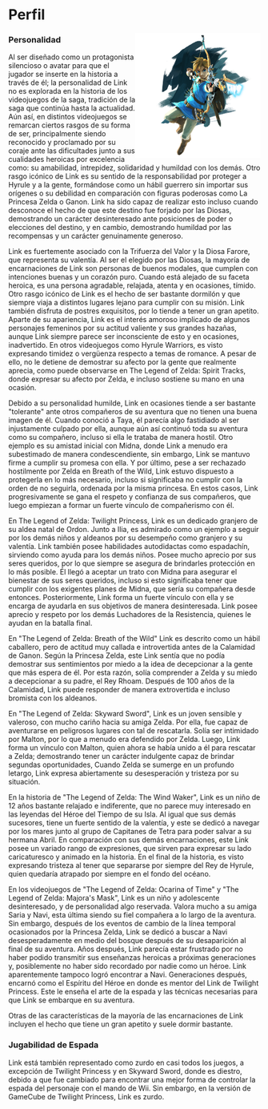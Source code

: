 # Perfil

<p>
  <img src="img/Link_botw.png" align = "right"  width="250"/>
</p>

### Personalidad

Al ser diseñado como un protagonista silencioso o avatar para que el jugador se inserte en la historia a través de él; la personalidad de Link no es explorada en la historia de los videojuegos de la saga, tradición de la saga que continúa hasta la actualidad. Aún así, en distintos videojuegos se remarcan ciertos rasgos de su forma de ser, principalmente siendo reconocido y proclamado por su coraje ante las dificultades junto a sus cualidades heroicas por excelencia como: su amabilidad, intrepidez, solidaridad y humildad con los demás. Otro rasgo icónico de Link es su sentido de la responsabilidad por proteger a Hyrule y a la gente, formándose como un hábil guerrero sin importar sus orígenes o su debilidad en comparación con figuras poderosas como La Princesa Zelda o Ganon. Link ha sido capaz de realizar esto incluso cuando desconoce el hecho de que este destino fue forjado por las Diosas, demostrando un carácter desinteresado ante posiciones de poder o elecciones del destino, y en cambio, demostrando humildad por las recompensas y un carácter genuinamente generoso.

Link es fuertemente asociado con la Trifuerza del Valor y la Diosa Farore, que representa su valentía. Al ser el elegido por las Diosas, la mayoría de encarnaciones de Link son personas de buenos modales, que cumplen con intenciones buenas y un corazón puro. Cuando está alejado de su faceta heroica, es una persona agradable, relajada, atenta y en ocasiones, tímido. Otro rasgo icónico de Link es el hecho de ser bastante dormilón y que siempre viaja a distintos lugares lejano para cumplir con su misión. Link también disfruta de postres exquisitos, por lo tiende a tener un gran apetito. Aparte de su apariencia, Link es el interés amoroso implicado de algunos personajes femeninos por su actitud valiente y sus grandes hazañas, aunque Link siempre parece ser inconsciente de esto y en ocasiones, inadvertido. En otros videojuegos como Hyrule Warriors, es visto expresando timidez o vergüenza respecto a temas de romance. A pesar de ello, no le detiene de demostrar su afecto por la gente que realmente aprecia, como puede observarse en The Legend of Zelda: Spirit Tracks, donde expresar su afecto por Zelda, e incluso sostiene su mano en una ocasión.

Debido a su personalidad humilde, Link en ocasiones tiende a ser bastante "tolerante" ante otros compañeros de su aventura que no tienen una buena imagen de él. Cuando conoció a Taya, él parecía algo fastidiado al ser injustamente culpado por ella, aunque aún así continuó toda su aventura como su compañero, incluso si ella le trataba de manera hostil. Otro ejemplo es su amistad inicial con Midna, donde Link a menudo era subestimado de manera condescendiente, sin embargo, Link se mantuvo firme a cumplir su promesa con ella. Y por último, pese a ser rechazado hostilmente por Zelda en Breath of the Wild, Link estuvo dispuesto a protegerla en lo más necesario, incluso si significaba no cumplir con la orden de no seguirla, ordenada por la misma princesa. En estos casos, Link progresivamente se gana el respeto y confianza de sus compañeros, que luego empiezan a formar un fuerte vínculo de compañerismo con él.

En The Legend of Zelda: Twilight Princess, Link es un dedicado granjero de su aldea natal de Ordon. Junto a Ilia, es admirado como un ejemplo a seguir por los demás niños y aldeanos por su desempeño como granjero y su valentía. Link también posee habilidades autodidactas como espadachín, sirviendo como ayuda para los demás niños. Posee mucho aprecio por sus seres queridos, por lo que siempre se asegura de brindarles protección en lo más posible. Él llegó a aceptar un trato con Midna para asegurar el bienestar de sus seres queridos, incluso si esto significaba tener que cumplir con los exigentes planes de Midna, que sería su compañera desde entonces. Posteriormente, Link forma un fuerte vínculo con ella y se encarga de ayudarla en sus objetivos de manera desinteresada. Link posee aprecio y respeto por los demás Luchadores de la Resistencia, quienes le ayudan en la batalla final.

En "The Legend of Zelda: Breath of the Wild" Link es descrito como un hábil caballero, pero de actitud muy callada e introvertida antes de la Calamidad de Ganon. Según la Princesa Zelda, este Link sentía que no podía demostrar sus sentimientos por miedo a la idea de decepcionar a la gente que más espera de él. Por esta razón, solía comprender a Zelda y su miedo a decepcionar a su padre, el Rey Rhoam. Después de 100 años de la Calamidad, Link puede responder de manera extrovertida e incluso bromista con los aldeanos.

En "The Legend of Zelda: Skyward Sword", Link es un joven sensible y valeroso, con mucho cariño hacia su amiga Zelda. Por ella, fue capaz de aventurarse en peligrosos lugares con tal de rescatarla. Solía ser intimidado por Malton, por lo que a menudo era defendido por Zelda. Luego, Link forma un vínculo con Malton, quien ahora se había unido a él para rescatar a Zelda; demostrando tener un carácter indulgente capaz de brindar segundas oportunidades, Cuando Zelda se sumerge en un profundo letargo, Link expresa abiertamente su desesperación y tristeza por su situación.

En la historia de "The Legend of Zelda: The Wind Waker", Link es un niño de 12 años bastante relajado e indiferente, que no parece muy interesado en las leyendas del Héroe del Tiempo de su Isla. Al igual que sus demás sucesores, tiene un fuerte sentido de la valentía, y este se dedicó a navegar por los mares junto al grupo de Capitanes de Tetra para poder salvar a su hermana Abril. En comparación con sus demás encarnaciones, este Link posee un variado rango de expresiones, que sirven para expresar su lado caricaturesco y animado en la historia. En el final de la historia, es visto expresando tristeza al tener que separarse por siempre del Rey de Hyrule, quien quedaría atrapado por siempre en el fondo del océano.

En los videojuegos de "The Legend of Zelda: Ocarina of Time" y "The Legend of Zelda: Majora's Mask", Link es un niño y adolescente desinteresado, y de personalidad algo reservada. Valora mucho a su amiga Saria y Navi, esta última siendo su fiel compañera a lo largo de la aventura. Sin embargo, después de los eventos de cambio de la línea temporal ocasionados por la Princesa Zelda, Link se dedicó a buscar a Navi desesperadamente en medio del bosque después de su desaparición al final de su aventura. Años después, Link parecía estar frustrado por no haber podido transmitir sus enseñanzas heroicas a próximas generaciones y, posiblemente no haber sido recordado por nadie como un héroe. Link aparentemente tampoco logró encontrar a Navi. Generaciones después, encarnó como el Espíritu del Héroe en donde es mentor del Link de Twilight Princess. Este le enseña el arte de la espada y las técnicas necesarias para que Link se embarque en su aventura.

Otras de las características de la mayoría de las encarnaciones de Link incluyen el hecho que tiene un gran apetito y suele dormir bastante.


### Jugabilidad de Espada

Link está también representado como zurdo en casi todos los juegos, a excepción de Twilight Princess y en Skyward Sword, donde es diestro, debido a que fue cambiado para encontrar una mejor forma de controlar la espada del personaje con el mando de Wii. Sin embargo, en la versión de GameCube de Twilight Princess, Link es zurdo.

